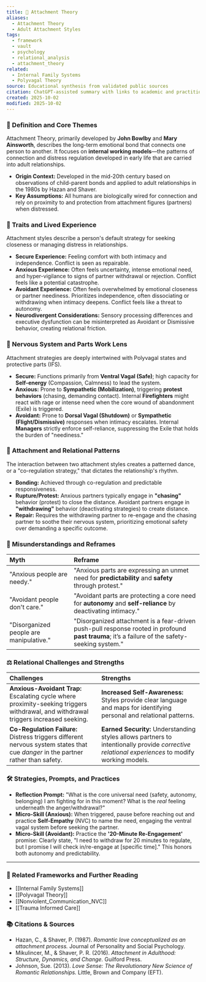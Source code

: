 ```yaml
---
title: 🧠 Attachment Theory
aliases:
  - Attachment Theory
  - Adult Attachment Styles
tags:
  - framework
  - vault
  - psychology
  - relational_analysis
  - attachment_theory
related:
  - Internal Family Systems
  - Polyvagal Theory
source: Educational synthesis from validated public sources
citation: ChatGPT-assisted summary with links to academic and practitioner materials
created: 2025-10-02
modified: 2025-10-02
---
```


<!-- @format -->

### 🧩 Definition and Core Themes

Attachment Theory, primarily developed by **John Bowlby** and **Mary Ainsworth**, describes the long-term emotional bond that connects one person to another. It focuses on **internal working models**—the patterns of connection and distress regulation developed in early life that are carried into adult relationships.

- **Origin Context:** Developed in the mid-20th century based on observations of child-parent bonds and applied to adult relationships in the 1980s by Hazan and Shaver.
- **Key Assumptions:** All humans are biologically wired for connection and rely on proximity to and protection from attachment figures (partners) when distressed.

### 🌿 Traits and Lived Experience

Attachment styles describe a person's default strategy for seeking closeness or managing distress in relationships.

- **Secure Experience:** Feeling comfort with both intimacy and independence. Conflict is seen as repairable.
- **Anxious Experience:** Often feels uncertainty, intense emotional need, and hyper-vigilance to signs of partner withdrawal or rejection. Conflict feels like a potential catastrophe.
- **Avoidant Experience:** Often feels overwhelmed by emotional closeness or partner neediness. Prioritizes independence, often dissociating or withdrawing when intimacy deepens. Conflict feels like a threat to autonomy.
- **Neurodivergent Considerations:** Sensory processing differences and executive dysfunction can be misinterpreted as Avoidant or Dismissive behavior, creating relational friction.

### 🧠 Nervous System and Parts Work Lens

Attachment strategies are deeply intertwined with Polyvagal states and protective parts (IFS).

- **Secure:** Functions primarily from **Ventral Vagal (Safe)**; high capacity for **Self-energy** (Compassion, Calmness) to lead the system.
- **Anxious:** Prone to **Sympathetic (Mobilization)**, triggering **protest behaviors** (chasing, demanding contact). Internal **Firefighters** might react with rage or intense need when the core wound of abandonment (Exile) is triggered.
- **Avoidant:** Prone to **Dorsal Vagal (Shutdown)** or **Sympathetic (Flight/Dismissive)** responses when intimacy escalates. Internal **Managers** strictly enforce self-reliance, suppressing the Exile that holds the burden of "neediness."

### 💞 Attachment and Relational Patterns

The interaction between two attachment styles creates a patterned dance, or a "co-regulation strategy," that dictates the relationship's rhythm.

- **Bonding:** Achieved through co-regulation and predictable responsiveness.
- **Rupture/Protest:** Anxious partners typically engage in **"chasing"** behavior (protest) to close the distance. Avoidant partners engage in **"withdrawing"** behavior (deactivating strategies) to create distance.
- **Repair:** Requires the withdrawing partner to re-engage and the chasing partner to soothe their nervous system, prioritizing emotional safety over demanding a specific outcome.

### 🔄 Misunderstandings and Reframes

| Myth                                    | Reframe                                                                                                                                        |
| :-------------------------------------- | :--------------------------------------------------------------------------------------------------------------------------------------------- |
| "Anxious people are needy."             | "Anxious parts are expressing an unmet need for **predictability** and **safety** through protest."                                            |
| "Avoidant people don't care."           | "Avoidant parts are protecting a core need for **autonomy** and **self-reliance** by deactivating intimacy."                                   |
| "Disorganized people are manipulative." | "Disorganized attachment is a fear-driven push-pull response rooted in profound **past trauma**; it’s a failure of the safety-seeking system." |

### ⚖️ Relational Challenges and Strengths

| Challenges                                                                                                                          | Strengths                                                                                                                                        |
| :---------------------------------------------------------------------------------------------------------------------------------- | :----------------------------------------------------------------------------------------------------------------------------------------------- |
| **Anxious-Avoidant Trap:** Escalating cycle where proximity-seeking triggers withdrawal, and withdrawal triggers increased seeking. | **Increased Self-Awareness:** Styles provide clear language and maps for identifying personal and relational patterns.                           |
| **Co-Regulation Failure:** Distress triggers different nervous system states that cue _danger_ in the partner rather than safety.   | **Earned Security:** Understanding styles allows partners to intentionally provide _corrective relational experiences_ to modify working models. |

### 🛠️ Strategies, Prompts, and Practices

- **Reflection Prompt:** "What is the core universal need (safety, autonomy, belonging) I am fighting for in this moment? What is the _real_ feeling underneath the anger/withdrawal?"
- **Micro-Skill (Anxious):** When triggered, pause before reaching out and practice **Self-Empathy** (NVC) to name the need, engaging the ventral vagal system before seeking the partner.
- **Micro-Skill (Avoidant):** Practice the **'20-Minute Re-Engagement'** promise: Clearly state, "I need to withdraw for 20 minutes to regulate, but I promise I will check in/re-engage at [specific time]." This honors both autonomy and predictability.

---

### 🔗 Related Frameworks and Further Reading

- [[Internal Family Systems]]
- [[Polyvagal Theory]]
- [[Nonviolent_Communication_NVC]]
- [[Trauma Informed Care]]

### 📚 Citations & Sources

- Hazan, C., & Shaver, P. (1987). _Romantic love conceptualized as an attachment process._ Journal of Personality and Social Psychology.
- Mikulincer, M., & Shaver, P. R. (2016). _Attachment in Adulthood: Structure, Dynamics, and Change._ Guilford Press.
- Johnson, Sue. (2013). _Love Sense: The Revolutionary New Science of Romantic Relationships._ Little, Brown and Company (EFT).
